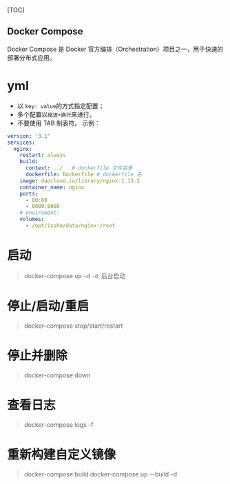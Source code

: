 [TOC]

Docker Compose
---
Docker Compose 是 Docker 官方编排（Orchestration）项目之一，用于快速的部署分布式应用。


# yml
* 以 `key: value`的方式指定配置；
* 多个配置以`缩进+换行`来进行。
* 不要使用 TAB 制表符。
示例：
```yml
version: '3.1'
services:
  nginx:
    restart: always
    build:
      context: ../   # dockerfile 文件目录
      dockerfile: Dockerfile # dockerfile 名
    image: daocloud.io/library/nginx:1.13.2
    container_name: nginx
    ports:
      - 80:80
      - 8080:8080
    # enviroment:
    volumes:
      - /opt/isshe/data/nginx:/root
```

# 启动
> docker-compose up -d
`-d`: 后台启动


# 停止/启动/重启
> docker-compose stop/start/restart


# 停止并删除
> docker-compose down

# 查看日志
> docker-compose logs -f

# 重新构建自定义镜像
> docker-compose build
> docker-compose up --build -d
